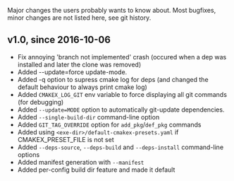 Major changes the users probably wants to know about. Most bugfixes, minor changes
are not listed here, see git history.

v1.0, since 2016-10-06
----------------------

- Fix annoying 'branch not implemented' crash (occured when a dep was
  installed and later the clone was removed)
- Added --update=force update-mode.
- Added -q option to supress cmake log for deps (and changed the default
  behaviour to always print cmake log)
- Added `CMAKEX_LOG_GIT` env variable to force displaying all git commands (for
  debugging)
- Added `--update=MODE` option to automatically git-update dependencies.
- Added `--single-build-dir` command-line option
- Added `GIT_TAG_OVERRIDE` option for `add_pkg`/`def_pkg` commands
- Added using `<exe-dir>/default-cmakex-presets.yaml` if CMAKEX_PRESET_FILE
  is not set
- Added `--deps-source`, `--deps-build` and `--deps-install` command-line
  options
- Added manifest generation with `--manifest`
- Added per-config build dir feature and made it default
